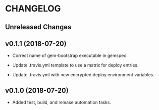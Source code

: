 # CHANGELOG

Unreleased Changes
------------------

v0.1.1 (2018-07-20)
--------------------

* Correct name of gem-bootstrap executable in gemspec.

* Update .travis.yml template to use a matrix for deploy entries.

* Update .travis.yml with new encrypted deploy environment variables.

v0.1.0 (2018-07-20)
--------------------

* Added test, build, and release automation tasks.
